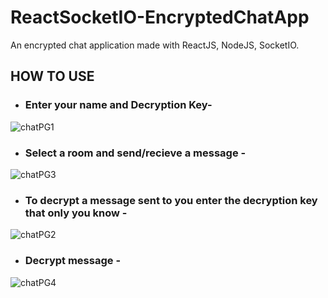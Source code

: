 # ReactSocketIO-EncryptedChatApp

 An encrypted chat application made with ReactJS, NodeJS, SocketIO.
 
## HOW TO USE

* ### Enter your name and Decryption Key-
![chatPG1](https://user-images.githubusercontent.com/54943241/211974362-dd8a529d-3ec2-42cc-b370-a1ec39fd4026.png)

* ### Select a room and send/recieve a message -
![chatPG3](https://user-images.githubusercontent.com/54943241/211974383-0680fda5-32bd-4671-9a00-778c011c9d87.png)

* ### To decrypt a message sent to you enter the decryption key that only you know -
![chatPG2](https://user-images.githubusercontent.com/54943241/211974371-e45bdb0a-d5bb-474a-bb65-61e7715f5c18.png)

* ### Decrypt message -
![chatPG4](https://user-images.githubusercontent.com/54943241/211974397-948f88cf-eeb1-4635-827b-c73c4c90cd4a.png)
